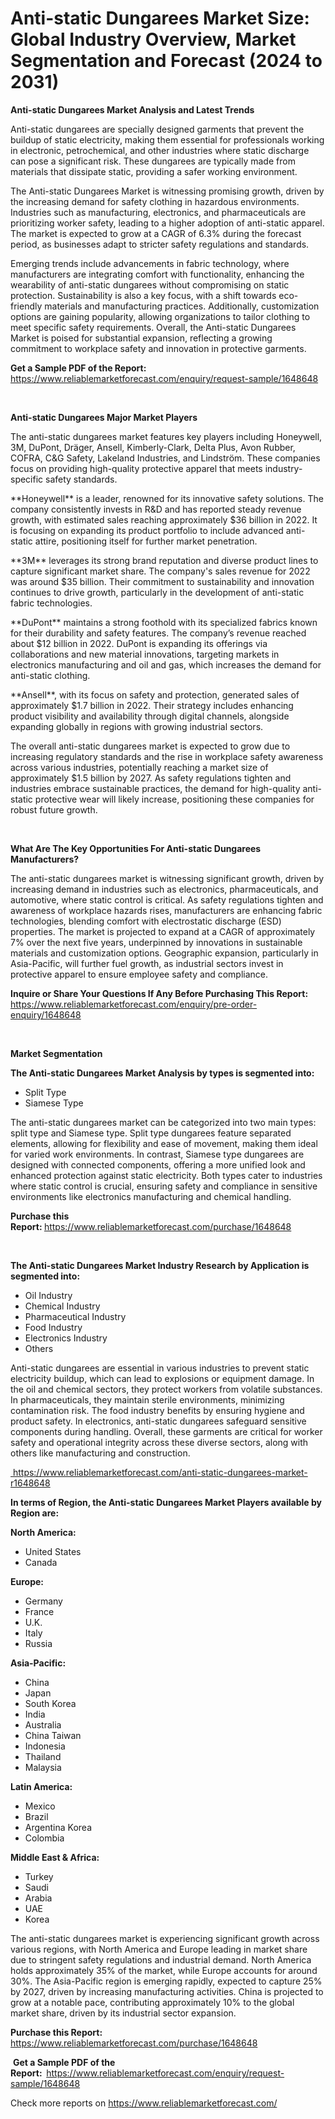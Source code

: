 <p><h1>Anti-static Dungarees Market Size: Global Industry Overview, Market Segmentation and Forecast (2024 to 2031)</h1></p><p><strong>Anti-static Dungarees Market Analysis and Latest Trends</strong></p>
<p><p>Anti-static dungarees are specially designed garments that prevent the buildup of static electricity, making them essential for professionals working in electronic, petrochemical, and other industries where static discharge can pose a significant risk. These dungarees are typically made from materials that dissipate static, providing a safer working environment.</p><p>The Anti-static Dungarees Market is witnessing promising growth, driven by the increasing demand for safety clothing in hazardous environments. Industries such as manufacturing, electronics, and pharmaceuticals are prioritizing worker safety, leading to a higher adoption of anti-static apparel. The market is expected to grow at a CAGR of 6.3% during the forecast period, as businesses adapt to stricter safety regulations and standards.</p><p>Emerging trends include advancements in fabric technology, where manufacturers are integrating comfort with functionality, enhancing the wearability of anti-static dungarees without compromising on static protection. Sustainability is also a key focus, with a shift towards eco-friendly materials and manufacturing practices. Additionally, customization options are gaining popularity, allowing organizations to tailor clothing to meet specific safety requirements. Overall, the Anti-static Dungarees Market is poised for substantial expansion, reflecting a growing commitment to workplace safety and innovation in protective garments.</p></p>
<p><strong>Get a Sample PDF of the Report:&nbsp;</strong> <a href="https://www.reliablemarketforecast.com/enquiry/request-sample/1648648?utm_campaign=2015&utm_medium=2&utm_source=Github&utm_content=ia&utm_term=29122024&utm_id=anti-static-dungarees">https://www.reliablemarketforecast.com/enquiry/request-sample/1648648</a></p>
<p>&nbsp;</p>
<p><strong>Anti-static Dungarees Major Market Players</strong></p>
<p><p>The anti-static dungarees market features key players including Honeywell, 3M, DuPont, Dräger, Ansell, Kimberly-Clark, Delta Plus, Avon Rubber, COFRA, C&G Safety, Lakeland Industries, and Lindström. These companies focus on providing high-quality protective apparel that meets industry-specific safety standards.</p><p>**Honeywell** is a leader, renowned for its innovative safety solutions. The company consistently invests in R&D and has reported steady revenue growth, with estimated sales reaching approximately $36 billion in 2022. It is focusing on expanding its product portfolio to include advanced anti-static attire, positioning itself for further market penetration.</p><p>**3M** leverages its strong brand reputation and diverse product lines to capture significant market share. The company's sales revenue for 2022 was around $35 billion. Their commitment to sustainability and innovation continues to drive growth, particularly in the development of anti-static fabric technologies.</p><p>**DuPont** maintains a strong foothold with its specialized fabrics known for their durability and safety features. The company’s revenue reached about $12 billion in 2022. DuPont is expanding its offerings via collaborations and new material innovations, targeting markets in electronics manufacturing and oil and gas, which increases the demand for anti-static clothing.</p><p>**Ansell**, with its focus on safety and protection, generated sales of approximately $1.7 billion in 2022. Their strategy includes enhancing product visibility and availability through digital channels, alongside expanding globally in regions with growing industrial sectors.</p><p>The overall anti-static dungarees market is expected to grow due to increasing regulatory standards and the rise in workplace safety awareness across various industries, potentially reaching a market size of approximately $1.5 billion by 2027. As safety regulations tighten and industries embrace sustainable practices, the demand for high-quality anti-static protective wear will likely increase, positioning these companies for robust future growth.</p></p>
<p>&nbsp;</p>
<p><strong>What Are The Key Opportunities For Anti-static Dungarees Manufacturers?</strong></p>
<p><p>The anti-static dungarees market is witnessing significant growth, driven by increasing demand in industries such as electronics, pharmaceuticals, and automotive, where static control is critical. As safety regulations tighten and awareness of workplace hazards rises, manufacturers are enhancing fabric technologies, blending comfort with electrostatic discharge (ESD) properties. The market is projected to expand at a CAGR of approximately 7% over the next five years, underpinned by innovations in sustainable materials and customization options. Geographic expansion, particularly in Asia-Pacific, will further fuel growth, as industrial sectors invest in protective apparel to ensure employee safety and compliance.</p></p>
<p><strong>Inquire or Share Your Questions If Any Before Purchasing This Report:</strong> <a href="https://www.reliablemarketforecast.com/enquiry/pre-order-enquiry/1648648?utm_campaign=2015&utm_medium=2&utm_source=Github&utm_content=ia&utm_term=29122024&utm_id=anti-static-dungarees">https://www.reliablemarketforecast.com/enquiry/pre-order-enquiry/1648648</a></p>
<p>&nbsp;</p>
<p><strong>Market Segmentation</strong></p>
<p><strong>The Anti-static Dungarees Market Analysis by types is segmented into:</strong></p>
<p><ul><li>Split Type</li><li>Siamese Type</li></ul></p>
<p><p>The anti-static dungarees market can be categorized into two main types: split type and Siamese type. Split type dungarees feature separated elements, allowing for flexibility and ease of movement, making them ideal for varied work environments. In contrast, Siamese type dungarees are designed with connected components, offering a more unified look and enhanced protection against static electricity. Both types cater to industries where static control is crucial, ensuring safety and compliance in sensitive environments like electronics manufacturing and chemical handling.</p></p>
<p><strong>Purchase this Report:&nbsp;</strong><a href="https://www.reliablemarketforecast.com/purchase/1648648?utm_campaign=2015&utm_medium=2&utm_source=Github&utm_content=ia&utm_term=29122024&utm_id=anti-static-dungarees">https://www.reliablemarketforecast.com/purchase/1648648</a></p>
<p>&nbsp;</p>
<p><strong>The Anti-static Dungarees Market Industry Research by Application is segmented into:</strong></p>
<p><ul><li>Oil Industry</li><li>Chemical Industry</li><li>Pharmaceutical Industry</li><li>Food Industry</li><li>Electronics Industry</li><li>Others</li></ul></p>
<p><p>Anti-static dungarees are essential in various industries to prevent static electricity buildup, which can lead to explosions or equipment damage. In the oil and chemical sectors, they protect workers from volatile substances. In pharmaceuticals, they maintain sterile environments, minimizing contamination risk. The food industry benefits by ensuring hygiene and product safety. In electronics, anti-static dungarees safeguard sensitive components during handling. Overall, these garments are critical for worker safety and operational integrity across these diverse sectors, along with others like manufacturing and construction.</p></p>
<p><a href="https://www.reliablemarketforecast.com/anti-static-dungarees-market-r1648648?utm_campaign=2015&utm_medium=2&utm_source=Github&utm_content=ia&utm_term=29122024&utm_id=anti-static-dungarees">&nbsp;https://www.reliablemarketforecast.com/anti-static-dungarees-market-r1648648</a></p>
<p><strong>In terms of Region, the Anti-static Dungarees Market Players available by Region are:</strong></p>
<p>
    <p> <strong> North America: </strong>
        <ul>
            <li>United States</li>
            <li>Canada</li>
        </ul>
        </p> 
    <p> <strong> Europe: </strong>
        <ul>
            <li>Germany</li>
            <li>France</li>
            <li>U.K.</li>
            <li>Italy</li>
            <li>Russia</li>
        </ul>
        </p> 
    <p> <strong> Asia-Pacific: </strong>
        <ul>
            <li>China</li>
            <li>Japan</li>
            <li>South Korea</li>
            <li>India</li>
            <li>Australia</li>
            <li>China Taiwan</li>
            <li>Indonesia</li>
            <li>Thailand</li>
            <li>Malaysia</li>
        </ul>
        </p> 
    <p> <strong> Latin America: </strong>
        <ul>
            <li>Mexico</li>
            <li>Brazil</li>
            <li>Argentina Korea</li>
            <li>Colombia</li>
        </ul>
        </p> 
    <p> <strong> Middle East & Africa: </strong>
        <ul>
            <li>Turkey</li>
            <li>Saudi</li>
            <li>Arabia</li>
            <li>UAE</li>
            <li>Korea</li>
        </ul>
    </p>
    </p>
<p><p>The anti-static dungarees market is experiencing significant growth across various regions, with North America and Europe leading in market share due to stringent safety regulations and industrial demand. North America holds approximately 35% of the market, while Europe accounts for around 30%. The Asia-Pacific region is emerging rapidly, expected to capture 25% by 2027, driven by increasing manufacturing activities. China is projected to grow at a notable pace, contributing approximately 10% to the global market share, driven by its industrial sector expansion.</p></p>
<p><strong>Purchase this Report: </strong><a href="https://www.reliablemarketforecast.com/purchase/1648648?utm_campaign=2015&utm_medium=2&utm_source=Github&utm_content=ia&utm_term=29122024&utm_id=anti-static-dungarees">https://www.reliablemarketforecast.com/purchase/1648648</a></p>
<p>&nbsp;<strong>Get a Sample PDF of the Report:&nbsp;&nbsp;</strong><a href="https://www.reliablemarketforecast.com/enquiry/request-sample/1648648?utm_campaign=2015&utm_medium=2&utm_source=Github&utm_content=ia&utm_term=29122024&utm_id=anti-static-dungarees">https://www.reliablemarketforecast.com/enquiry/request-sample/1648648</a></p>
<p><strong></strong></p>
<p>Check more reports on <a href="https://www.reliablemarketforecast.com/?utm_campaign=2015&utm_medium=2&utm_source=Github&utm_content=ia&utm_term=29122024&utm_id=anti-static-dungarees">https://www.reliablemarketforecast.com/</a></p>
